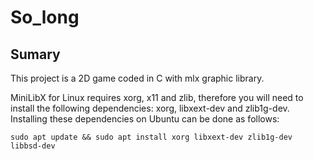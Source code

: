 # So_long

## Sumary

This project is a 2D game coded in C with mlx graphic library.

MiniLibX for Linux requires xorg, x11 and zlib, therefore you will need to install the following dependencies: xorg, libxext-dev and zlib1g-dev. Installing these dependencies on Ubuntu can be done as follows:

`sudo apt update && sudo apt install xorg libxext-dev zlib1g-dev libbsd-dev`
